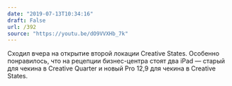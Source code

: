 ```yaml
---
date: "2019-07-13T10:34:16"
draft: False
url: /392
source: "https://youtu.be/dO9VVXHb_7k"
---
```


Сходил вчера на открытие второй локации Creative States. Особенно понравилось, что на рецепции бизнес-центра стоят два iPad — старый для чекина в Creative Quarter и новый Pro 12,9 для чекина в Creative States.
